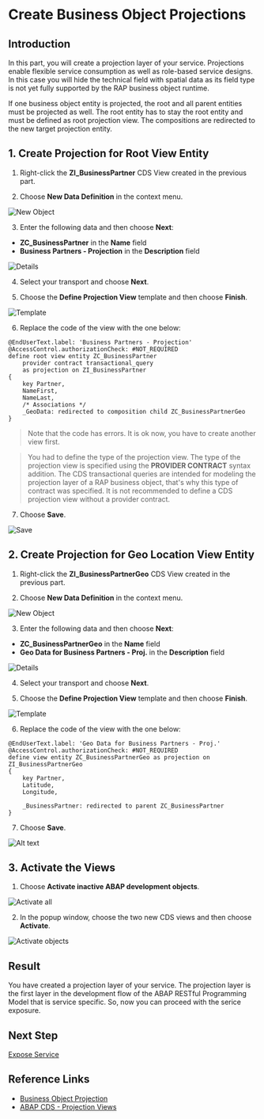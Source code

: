# Create Business Object Projections

## Introduction 

In this part, you will create a projection layer of your service. Projections enable flexible service consumption as well as role-based service designs. In this case you will hide the technical field with spatial data as its field type is not yet fully supported by the RAP business object runtime.

If one business object entity is projected, the root and all parent entities must be projected as well. The root entity has to stay the root entity and must be defined as root projection view. The compositions are redirected to the new target projection entity.

## 1. Create Projection for Root View Entity

1. Right-click the **ZI_BusinessPartner** CDS View created in the previous part.

2. Choose **New Data Definition** in the context menu.

  ![New Object](img/new-root-data-definition.png) 

3. Enter the following data and then choose **Next**:
  - **ZC_BusinessPartner** in the **Name** field
  - **Business Partners - Projection** in the **Description** field

  ![Details](img/data-definition-details-root.png) 

4. Select your transport and choose **Next**.

5. Choose the **Define Projection View** template and then choose **Finish**.

  ![Template](img/projection-template.png) 

6. Replace the code of the view with the one below:

~~~abap
@EndUserText.label: 'Business Partners - Projection'
@AccessControl.authorizationCheck: #NOT_REQUIRED
define root view entity ZC_BusinessPartner 
    provider contract transactional_query
    as projection on ZI_BusinessPartner
{
    key Partner,
    NameFirst,
    NameLast,
    /* Associations */
    _GeoData: redirected to composition child ZC_BusinessPartnerGeo
}
~~~

> Note that the code has errors. It is ok now, you have to create another view first.

> You had to define the type of the projection view. The type of the projection view is specified using the **PROVIDER CONTRACT** syntax addition. The CDS transactional queries are intended for modeling the projection layer of a RAP business object, that's why this type of contract was specified. It is not recommended to define a CDS projection view without a provider contract.

7. Choose **Save**.
   
  ![Save](../common-images/save-button.png)

## 2. Create Projection for Geo Location View Entity

1. Right-click the **ZI_BusinessPartnerGeo** CDS View created in the previous part.

2. Choose **New Data Definition** in the context menu.

  ![New Object](img/new-data-definition.png) 

3. Enter the following data and then choose **Next**:
  - **ZC_BusinessPartnerGeo** in the **Name** field
  - **Geo Data for Business Partners - Proj.** in the **Description** field

  ![Details](img/data-definition-details.png) 

4. Select your transport and choose **Next**.

5. Choose the **Define Projection View** template and then choose **Finish**.

  ![Template](img/projection-template.png) 

6. Replace the code of the view with the one below:

~~~abap
@EndUserText.label: 'Geo Data for Business Partners - Proj.'
@AccessControl.authorizationCheck: #NOT_REQUIRED
define view entity ZC_BusinessPartnerGeo as projection on ZI_BusinessPartnerGeo
{
    key Partner,
    Latitude,
    Longitude,
    
    _BusinessPartner: redirected to parent ZC_BusinessPartner
}
~~~

7. Choose **Save**.
   
  ![Alt text](../common-images/save-button.png)


## 3. Activate the Views

1. Choose **Activate inactive ABAP development objects**.

  ![Activate all](../common-images/activate-all-button.png)

2. In the popup window, choose the two new CDS views and then choose **Activate**.

  ![Activate objects](img/activate-views.png)

## Result

You have created a projection layer of your service. The projection layer is the first layer in the development flow of the ABAP RESTful Programming Model that is service specific. So, now you can proceed with the serice exposure.

## Next Step

[Expose Service](../service/README.md)

## Reference Links

- [Business Object Projection](https://help.sap.com/docs/abap-cloud/abap-rap/business-object-projection)
- [ABAP CDS - Projection Views](https://help.sap.com/doc/abapdocu_latest_index_htm/latest/en-US/index.htm?file=abencds_pv_no_contract.htm)



